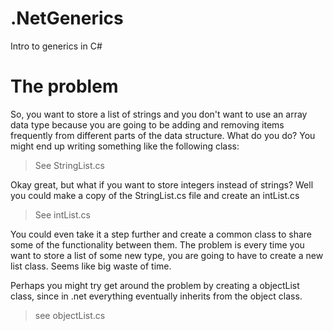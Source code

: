 # .NetGenerics
Intro to generics in C#

# The problem #

So, you want to store a list of strings and you don't want to use an array data type because you are going to be adding and removing items frequently from different parts of the data structure. What do you do?
You might end up writing something like the following class:

> See StringList.cs

Okay great, but what if you want to store integers instead of strings? Well you could make a copy of the StringList.cs file and create an intList.cs

> See intList.cs

 You could even take it a step further and create a common class to share some of the functionality between them. The problem is every time you want to store a list of some new type, you are going to have to create a new list class. Seems like big waste of time.

Perhaps you might try get around the problem by creating a objectList class, since in .net everything eventually inherits from the object class.

> see objectList.cs